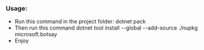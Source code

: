 ### Usage:
  - Run this command in the project folder: dotnet pack
  - Then run this command dotnet tool install --global --add-source ./nupkg microsoft.botsay
  - Enjoy
